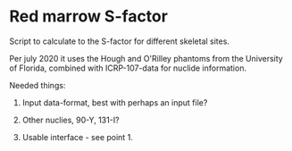 # Red marrow S-factor

Script to calculate to the S-factor for different skeletal sites.

Per july 2020 it uses the Hough and O'Rilley phantoms from the
University of Florida, combined with ICRP-107-data for nuclide
information.

Needed things:

1) Input data-format, best with perhaps an input file?

2) Other nuclies, 90-Y, 131-I?

3) Usable interface - see point 1.
